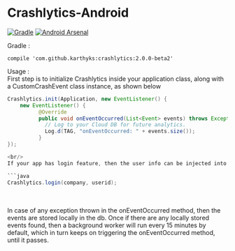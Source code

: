 
# Crashlytics-Android
[![Gradle](https://img.shields.io/badge/gradle-2.0.0--beta3-green.svg)](https://bintray.com/karthik-logs/karthyks/Crashlytics)
[![Android Arsenal]( https://img.shields.io/badge/Android%20Arsenal-Crashlytics-green.svg?style=flat )]( https://android-arsenal.com/details/1/6509 )


Gradle : <br/>
```
compile 'com.github.karthyks:crashlytics:2.0.0-beta2'
```

Usage :<br/>
First step is to initialize Crashlytics inside your application class, along with a CustomCrashEvent class instance, as shown below

```java
Crashlytics.init(Application, new EventListener() {
    new EventListener() {
          @Override
          public void onEventOccurred(List<Event> events) throws Exception {
            // Log to your Cloud DB for future analytics.
            Log.d(TAG, "onEventOccurred: " + events.size());
          }
});

<br/>
If your app has login feature, then the user info can be injected into the Crashlytics, to obtain info about the crashes and events once happened.

```java
Crashlytics.login(company, userid);
```
<br/>
<br/>
In case of any exception thrown in the onEventOccurred method, then the events are stored locally
 in the db. Once if there are any locally stored events found, then a background worker will run
 every 15 minutes by default, which in turn keeps on triggering the onEventOccurred method, until it
 passes.
 <br/> <br/>







